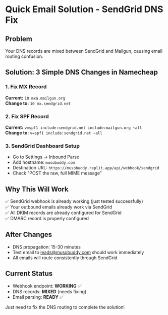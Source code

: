 # Quick Email Solution - SendGrid DNS Fix

## Problem
Your DNS records are mixed between SendGrid and Mailgun, causing email routing confusion.

## Solution: 3 Simple DNS Changes in Namecheap

### 1. Fix MX Record
**Current:** `10 mxa.mailgun.org`  
**Change to:** `10 mx.sendgrid.net`

### 2. Fix SPF Record  
**Current:** `v=spf1 include:sendgrid.net include:mailgun.org ~all`  
**Change to:** `v=spf1 include:sendgrid.net ~all`

### 3. SendGrid Dashboard Setup
- Go to Settings → Inbound Parse
- Add hostname: `musobuddy.com`
- Destination URL: `https://musobuddy.replit.app/api/webhook/sendgrid`
- Check "POST the raw, full MIME message"

## Why This Will Work
✅ SendGrid webhook is already working (just tested successfully)  
✅ Your outbound emails already work via SendGrid  
✅ All DKIM records are already configured for SendGrid  
✅ DMARC record is properly configured  

## After Changes
- DNS propagation: 15-30 minutes
- Test email to leads@musobuddy.com should work immediately
- All emails will route consistently through SendGrid

## Current Status
- Webhook endpoint: **WORKING** ✅
- DNS records: **MIXED** (needs fixing)
- Email parsing: **READY** ✅

Just need to fix the DNS routing to complete the solution!
